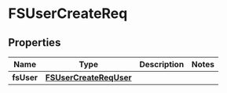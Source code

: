 # FSUserCreateReq

## Properties
Name | Type | Description | Notes
------------ | ------------- | ------------- | -------------
**fsUser** | [**FSUserCreateReqUser**](FSUserCreateReqUser.md) |  | 
